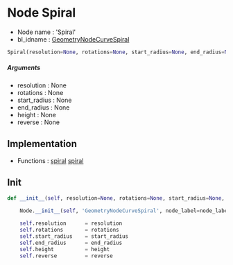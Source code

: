 # Node Spiral

- Node name : 'Spiral'
- bl_idname : [GeometryNodeCurveSpiral](https://docs.blender.org/api/current/bpy.types.GeometryNodeCurveSpiral.html)


``` python
Spiral(resolution=None, rotations=None, start_radius=None, end_radius=None, height=None, reverse=None, node_label=None, node_color=None)
```
##### Arguments

- resolution : None
- rotations : None
- start_radius : None
- end_radius : None
- height : None
- reverse : None

## Implementation

- Functions : [spiral](/docs/GeoNodes/GeoNodesTree.md#spiral) [spiral](/docs/GeoNodes/GeoNodesTree.md#spiral)

## Init

``` python
def __init__(self, resolution=None, rotations=None, start_radius=None, end_radius=None, height=None, reverse=None, node_label=None, node_color=None):

    Node.__init__(self, 'GeometryNodeCurveSpiral', node_label=node_label, node_color=node_color)

    self.resolution      = resolution
    self.rotations       = rotations
    self.start_radius    = start_radius
    self.end_radius      = end_radius
    self.height          = height
    self.reverse         = reverse
```
